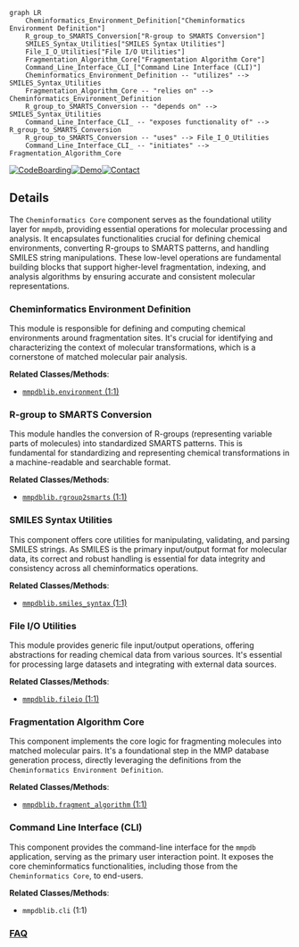 ```mermaid
graph LR
    Cheminformatics_Environment_Definition["Cheminformatics Environment Definition"]
    R_group_to_SMARTS_Conversion["R-group to SMARTS Conversion"]
    SMILES_Syntax_Utilities["SMILES Syntax Utilities"]
    File_I_O_Utilities["File I/O Utilities"]
    Fragmentation_Algorithm_Core["Fragmentation Algorithm Core"]
    Command_Line_Interface_CLI_["Command Line Interface (CLI)"]
    Cheminformatics_Environment_Definition -- "utilizes" --> SMILES_Syntax_Utilities
    Fragmentation_Algorithm_Core -- "relies on" --> Cheminformatics_Environment_Definition
    R_group_to_SMARTS_Conversion -- "depends on" --> SMILES_Syntax_Utilities
    Command_Line_Interface_CLI_ -- "exposes functionality of" --> R_group_to_SMARTS_Conversion
    R_group_to_SMARTS_Conversion -- "uses" --> File_I_O_Utilities
    Command_Line_Interface_CLI_ -- "initiates" --> Fragmentation_Algorithm_Core
```

[![CodeBoarding](https://img.shields.io/badge/Generated%20by-CodeBoarding-9cf?style=flat-square)](https://github.com/CodeBoarding/GeneratedOnBoardings)[![Demo](https://img.shields.io/badge/Try%20our-Demo-blue?style=flat-square)](https://www.codeboarding.org/demo)[![Contact](https://img.shields.io/badge/Contact%20us%20-%20contact@codeboarding.org-lightgrey?style=flat-square)](mailto:contact@codeboarding.org)

## Details

The `Cheminformatics Core` component serves as the foundational utility layer for `mmpdb`, providing essential operations for molecular processing and analysis. It encapsulates functionalities crucial for defining chemical environments, converting R-groups to SMARTS patterns, and handling SMILES string manipulations. These low-level operations are fundamental building blocks that support higher-level fragmentation, indexing, and analysis algorithms by ensuring accurate and consistent molecular representations.

### Cheminformatics Environment Definition
This module is responsible for defining and computing chemical environments around fragmentation sites. It's crucial for identifying and characterizing the context of molecular transformations, which is a cornerstone of matched molecular pair analysis.


**Related Classes/Methods**:

- <a href="https://github.com/rdkit/mmpdb/blob/master/mmpdblib/environment.py#L1-L1" target="_blank" rel="noopener noreferrer">`mmpdblib.environment` (1:1)</a>


### R-group to SMARTS Conversion
This module handles the conversion of R-groups (representing variable parts of molecules) into standardized SMARTS patterns. This is fundamental for standardizing and representing chemical transformations in a machine-readable and searchable format.


**Related Classes/Methods**:

- <a href="https://github.com/rdkit/mmpdb/blob/master/mmpdblib/rgroup2smarts.py#L1-L1" target="_blank" rel="noopener noreferrer">`mmpdblib.rgroup2smarts` (1:1)</a>


### SMILES Syntax Utilities
This component offers core utilities for manipulating, validating, and parsing SMILES strings. As SMILES is the primary input/output format for molecular data, its correct and robust handling is essential for data integrity and consistency across all cheminformatics operations.


**Related Classes/Methods**:

- <a href="https://github.com/rdkit/mmpdb/blob/master/mmpdblib/smiles_syntax.py#L1-L1" target="_blank" rel="noopener noreferrer">`mmpdblib.smiles_syntax` (1:1)</a>


### File I/O Utilities
This module provides generic file input/output operations, offering abstractions for reading chemical data from various sources. It's essential for processing large datasets and integrating with external data sources.


**Related Classes/Methods**:

- <a href="https://github.com/rdkit/mmpdb/blob/master/mmpdblib/fileio.py#L1-L1" target="_blank" rel="noopener noreferrer">`mmpdblib.fileio` (1:1)</a>


### Fragmentation Algorithm Core
This component implements the core logic for fragmenting molecules into matched molecular pairs. It's a foundational step in the MMP database generation process, directly leveraging the definitions from the `Cheminformatics Environment Definition`.


**Related Classes/Methods**:

- <a href="https://github.com/rdkit/mmpdb/blob/master/mmpdblib/fragment_algorithm.py#L1-L1" target="_blank" rel="noopener noreferrer">`mmpdblib.fragment_algorithm` (1:1)</a>


### Command Line Interface (CLI)
This component provides the command-line interface for the `mmpdb` application, serving as the primary user interaction point. It exposes the core cheminformatics functionalities, including those from the `Cheminformatics Core`, to end-users.


**Related Classes/Methods**:

- `mmpdblib.cli` (1:1)




### [FAQ](https://github.com/CodeBoarding/GeneratedOnBoardings/tree/main?tab=readme-ov-file#faq)